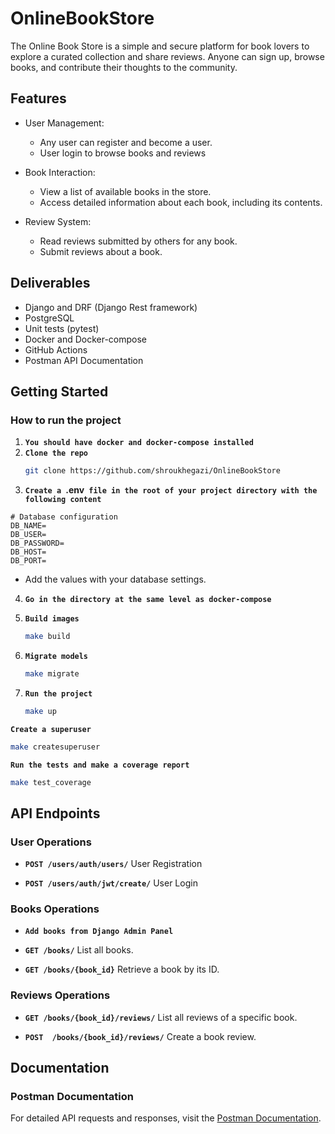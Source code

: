 # OnlineBookStore

The Online Book Store is a simple and secure platform for book lovers to explore a curated collection and share reviews. Anyone can sign up, browse books, and contribute their thoughts to the community.

## Features
- User Management:
    - Any user can register and become a user.
    - User login to browse books and reviews

- Book Interaction:
   - View a list of available books in the store.
   - Access detailed information about each book, including its contents.

- Review System:
    - Read reviews submitted by others for any book.
    - Submit reviews about a book.

## Deliverables

- Django and DRF (Django Rest framework)
- PostgreSQL
- Unit tests (pytest)
- Docker and Docker-compose
- GitHub Actions
- Postman API Documentation

## Getting Started
### How to run the project

1. **`You should have docker and docker-compose installed`**
2. **`Clone the repo`**
   ```sh
   git clone https://github.com/shroukhegazi/OnlineBookStore
   ```
3. **`Create a `.env` file in the root of your project directory with the following content`**
```env
# Database configuration
DB_NAME=
DB_USER=
DB_PASSWORD=
DB_HOST=
DB_PORT=
```
- Add the values with your database settings.
4. **`Go in the directory at the same level as docker-compose`**

5. **`Build images`**
   ```sh
   make build
   ```
6. **`Migrate models`**
   ```sh
   make migrate
   ```
7. **`Run the project`**
   ```sh
   make up
   ```
**`Create a superuser`**
   ```sh
   make createsuperuser
   ```
**`Run the tests and make a coverage report`**
   ```sh
   make test_coverage
   ```
## API Endpoints

### User Operations

- **`POST /users/auth/users/`**
  User Registration

- **`POST /users/auth/jwt/create/`**
  User Login

### Books Operations
- **`Add books from Django Admin Panel`**
- **`GET /books/`**
  List all books.

- **`GET /books/{book_id}`**
  Retrieve a book by its ID.

### Reviews Operations

- **`GET /books/{book_id}/reviews/`**
  List all reviews of a specific book.

- **`POST  /books/{book_id}/reviews/`**
  Create a book review.


## Documentation

### Postman Documentation

For detailed API requests and responses, visit the [Postman Documentation](https://documenter.getpostman.com/view/27281655/2sAYQWJt9e).
